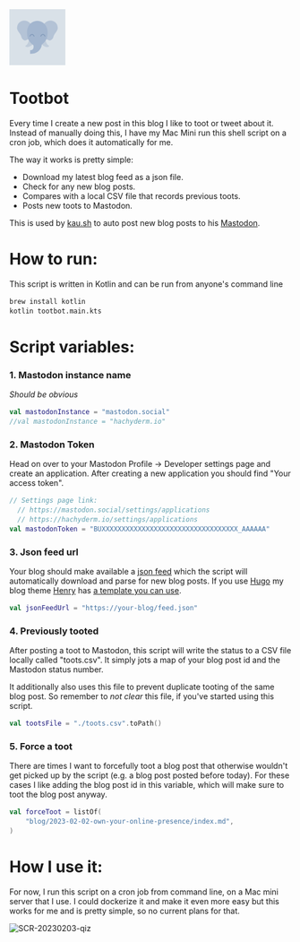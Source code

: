 
<img src="./tootbot.png" width="100" height="100" alt="mastodon elephant toot empty">

# Tootbot

Every time I create a new post in this blog I like to toot or tweet
about it. Instead of manually doing this, I have my Mac Mini run
this shell script on a cron job, which does it automatically for
me.

The way it works is pretty simple:

* Download my latest blog feed as a json file.
* Check for any new blog posts.
* Compares with a local CSV file that records previous toots.
* Posts new toots to Mastodon.

This is used by [kau.sh](https://kau.sh) to auto post new blog posts to
his [Mastodon](https://mastodon.kau.sh).

# How to run:

This script is written in Kotlin and can be run from anyone's command line

```sh
brew install kotlin
kotlin tootbot.main.kts
```

# Script variables:

### 1. Mastodon instance name

_Should be obvious_

```kt
val mastodonInstance = "mastodon.social"
//val mastodonInstance = "hachyderm.io"
```

### 2. Mastodon Token

Head on over to your Mastodon Profile -> Developer settings page and create
an application. After creating a new application you should find "Your access token".

```kt
// Settings page link:
  // https://mastodon.social/settings/applications
  // https://hachyderm.io/settings/applications
val mastodonToken = "BUXXXXXXXXXXXXXXXXXXXXXXXXXXXXXXXXXX_AAAAAA"
```

### 3. Json feed url

Your blog should make available a [json feed](https://www.jsonfeed.org/) which
the script will automatically download and parse for new blog posts. If you
use [Hugo](https://gohugo.io/) my blog theme [Henry](https://kau.sh/henry) has
[a template you can use](https://github.com/kaushikgopal/henry-hugo/blob/master/layouts/_default/list.json.json).

```kt
val jsonFeedUrl = "https://your-blog/feed.json"
```

### 4. Previously tooted

After posting a toot to Mastodon, this script will write the status to a CSV
file locally called "toots.csv". It simply jots a map of your blog post id and
the Mastodon status number.

It additionally also uses this file to prevent duplicate tooting of the same blog post.
So remember to _not clear_ this file, if you've started using this script.

```kt
val tootsFile = "./toots.csv".toPath()
```

### 5. Force a toot

There are times I want to forcefully toot a blog post that otherwise wouldn't
get picked up by the script (e.g. a blog post posted before today). For these
cases I like adding the blog post id in this variable, which will make sure
to toot the blog post anyway.

```kt
val forceToot = listOf(
    "blog/2023-02-02-own-your-online-presence/index.md",
)
```

# How I use it:

For now, I run this script on a cron job from command line, on a Mac mini server
that I use. I could dockerize it and make it even more easy but this works for
me and is pretty simple, so no current plans for that.

<img width="422" alt="SCR-20230203-qiz" src="https://user-images.githubusercontent.com/1042037/216743859-10d401b1-c8d5-40aa-88e1-b5e9fb9163aa.png">


